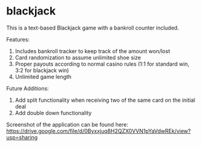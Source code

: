 # blackjack
This is a text-based Blackjack game with a bankroll counter included.

Features:
1.  Includes bankroll tracker to keep track of the amount won/lost
2.  Card randomization to assume unlimited shoe size 
3.  Proper payouts according to normal casino rules (1:1 for standard win, 3:2 for blackjack win)
4.  Unlimited game length 

Future Additions:
1.  Add split functionality when receiving two of the same card on the initial deal
2.  Add double down functionality 

Screenshot of the application can be found here: https://drive.google.com/file/d/0Byxxjuq8H2QZX0VVN1pYaVdwREk/view?usp=sharing
